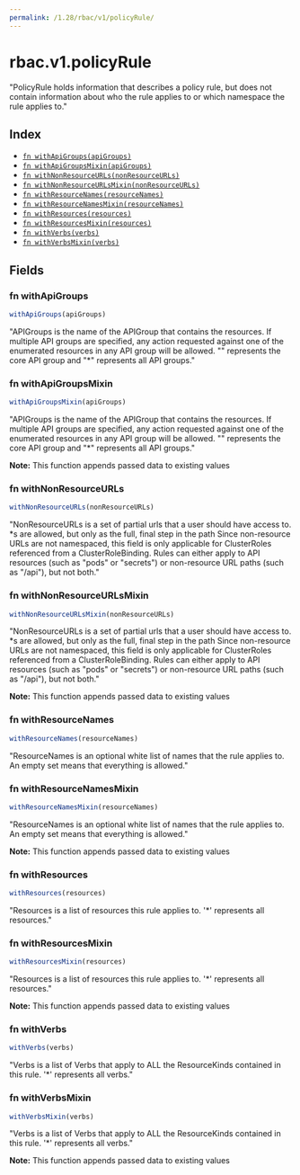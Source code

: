 ```yaml
---
permalink: /1.28/rbac/v1/policyRule/
---
```


# rbac.v1.policyRule

"PolicyRule holds information that describes a policy rule, but does not contain information about who the rule applies to or which namespace the rule applies to."

## Index

* [`fn withApiGroups(apiGroups)`](#fn-withapigroups)
* [`fn withApiGroupsMixin(apiGroups)`](#fn-withapigroupsmixin)
* [`fn withNonResourceURLs(nonResourceURLs)`](#fn-withnonresourceurls)
* [`fn withNonResourceURLsMixin(nonResourceURLs)`](#fn-withnonresourceurlsmixin)
* [`fn withResourceNames(resourceNames)`](#fn-withresourcenames)
* [`fn withResourceNamesMixin(resourceNames)`](#fn-withresourcenamesmixin)
* [`fn withResources(resources)`](#fn-withresources)
* [`fn withResourcesMixin(resources)`](#fn-withresourcesmixin)
* [`fn withVerbs(verbs)`](#fn-withverbs)
* [`fn withVerbsMixin(verbs)`](#fn-withverbsmixin)

## Fields

### fn withApiGroups

```ts
withApiGroups(apiGroups)
```

"APIGroups is the name of the APIGroup that contains the resources.  If multiple API groups are specified, any action requested against one of the enumerated resources in any API group will be allowed. \"\" represents the core API group and \"*\" represents all API groups."

### fn withApiGroupsMixin

```ts
withApiGroupsMixin(apiGroups)
```

"APIGroups is the name of the APIGroup that contains the resources.  If multiple API groups are specified, any action requested against one of the enumerated resources in any API group will be allowed. \"\" represents the core API group and \"*\" represents all API groups."

**Note:** This function appends passed data to existing values

### fn withNonResourceURLs

```ts
withNonResourceURLs(nonResourceURLs)
```

"NonResourceURLs is a set of partial urls that a user should have access to.  *s are allowed, but only as the full, final step in the path Since non-resource URLs are not namespaced, this field is only applicable for ClusterRoles referenced from a ClusterRoleBinding. Rules can either apply to API resources (such as \"pods\" or \"secrets\") or non-resource URL paths (such as \"/api\"),  but not both."

### fn withNonResourceURLsMixin

```ts
withNonResourceURLsMixin(nonResourceURLs)
```

"NonResourceURLs is a set of partial urls that a user should have access to.  *s are allowed, but only as the full, final step in the path Since non-resource URLs are not namespaced, this field is only applicable for ClusterRoles referenced from a ClusterRoleBinding. Rules can either apply to API resources (such as \"pods\" or \"secrets\") or non-resource URL paths (such as \"/api\"),  but not both."

**Note:** This function appends passed data to existing values

### fn withResourceNames

```ts
withResourceNames(resourceNames)
```

"ResourceNames is an optional white list of names that the rule applies to.  An empty set means that everything is allowed."

### fn withResourceNamesMixin

```ts
withResourceNamesMixin(resourceNames)
```

"ResourceNames is an optional white list of names that the rule applies to.  An empty set means that everything is allowed."

**Note:** This function appends passed data to existing values

### fn withResources

```ts
withResources(resources)
```

"Resources is a list of resources this rule applies to. '*' represents all resources."

### fn withResourcesMixin

```ts
withResourcesMixin(resources)
```

"Resources is a list of resources this rule applies to. '*' represents all resources."

**Note:** This function appends passed data to existing values

### fn withVerbs

```ts
withVerbs(verbs)
```

"Verbs is a list of Verbs that apply to ALL the ResourceKinds contained in this rule. '*' represents all verbs."

### fn withVerbsMixin

```ts
withVerbsMixin(verbs)
```

"Verbs is a list of Verbs that apply to ALL the ResourceKinds contained in this rule. '*' represents all verbs."

**Note:** This function appends passed data to existing values